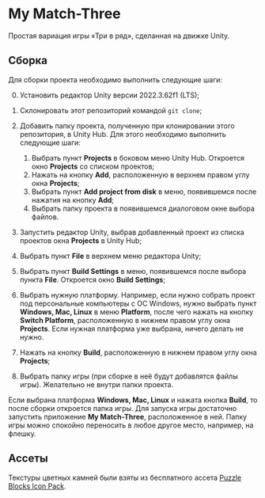 # My Match-Three

Простая вариация игры «Три в ряд», сделанная на движке Unity.

## Сборка

Для сборки проекта необходимо выполнить следующие шаги:

0. Установить редактор Unity версии 2022.3.62f1 (LTS);
1. Склонировать этот репозиторий командой `git clone`;
2. Добавить папку проекта, полученную при клонировании этого репозитория, в Unity Hub. Для этого необходимо выполнить следующие шаги:

    1. Выбрать пункт **Projects** в боковом меню Unity Hub. Откроется окно **Projects** со списком проектов;
    2. Нажать на кнопку **Add**, расположенную в верхнем правом углу окна **Projects**;
    3. Выбрать пункт **Add project from disk** в меню, появившемся после нажатия на кнопку **Add**;
    4. Выбрать папку проекта в появившемся диалоговом окне выбора файлов.

3. Запустить редактор Unity, выбрав добавленный проект из списка проектов окна **Projects** в Unity Hub;
4. Выбрать пункт **File** в верхнем меню редактора Unity;
5. Выбрать пункт **Build Settings** в меню, появившемся после выбора пункта **File**. Откроется окно **Build Settings**;
6. Выбрать нужную платформу. Например, если нужно собрать проект под персональные компьютеры с ОС Windows, нужно выбрать пункт **Windows, Mac, Linux** в меню **Platform**, после чего нажать на кнопку **Switch Platform**, расположенную в нижнем правом углу окна **Projects**. Если нужная платформа уже выбрана, ничего делать не нужно.
7. Нажать на кнопку **Build**, расположенную в нижнем правом углу окна **Projects**;
8. Выбрать папку игры (при сборке в неё будут добавлятся файлы игры). Желательно не внутри папки проекта.

Если выбрана платформа **Windows, Mac, Linux** и нажата кнопка **Build**, то после сборки откроется папка игры. Для запуска игры достаточно запустить приложение **My Match-Three**, расположенное в ней. Папку игры можно спокойно переносить в любое другое место, например, на флешку.

## Ассеты

Текстуры цветных камней были взяты из бесплатного ассета [Puzzle Blocks Icon Pack](https://assetstore.unity.com/packages/2d/gui/icons/puzzle-blocks-icon-pack-278862).
